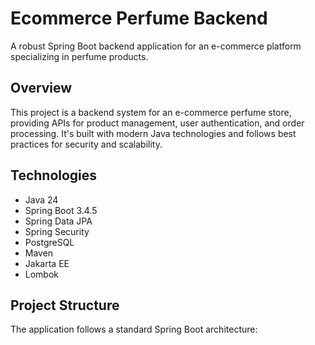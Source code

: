 # Ecommerce Perfume Backend

A robust Spring Boot backend application for an e-commerce platform specializing in perfume products.

## Overview

This project is a backend system for an e-commerce perfume store, providing APIs for product management, user authentication, and order processing. It's built with modern Java technologies and follows best practices for security and scalability.

## Technologies

- Java 24
- Spring Boot 3.4.5
- Spring Data JPA
- Spring Security
- PostgreSQL
- Maven
- Jakarta EE
- Lombok

## Project Structure

The application follows a standard Spring Boot architecture:
